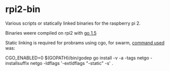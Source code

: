 # rpi2-bin
Various scripts or statically linked binaries for the raspberry pi 2.

Binaries weere compiled on rpi2 with [go 1.5](http://dave.cheney.net/2015/09/04/building-go-1-5-on-the-raspberry-pi)

Static linking is required for probrams using cgo, for swarm, [command used](http://blog.hypriot.com/post/let-docker-swarm-all-over-your-raspberry-pi-cluster/) was:

CGO_ENABLED=0 $(GOPATH)/bin/godep go install -v -a -tags netgo -installsuffix netgo -ldflags '-extldflags "-static" -s' .
